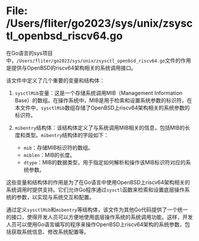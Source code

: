 # File: /Users/fliter/go2023/sys/unix/zsysctl_openbsd_riscv64.go

在Go语言的sys项目中，`/Users/fliter/go2023/sys/unix/zsysctl_openbsd_riscv64.go`文件的作用是提供与OpenBSD的riscv64架构相关的系统调用接口。

该文件中定义了几个重要的变量和结构体：

1. `sysctlMib`变量：这是一个存储系统调用MIB（Management Information Base）的数组。在操作系统中，MIB是用于检索和设置系统参数的标识符。在本文件中，`sysctlMib`数组存储了OpenBSD上riscv64架构相关的系统参数的标识符。

2. `mibentry`结构体：该结构体定义了与系统调用MIB相关的信息，包括MIB的长度和类型。`mibentry`结构体的字段如下：
   - `mib`：存储MIB标识符的数组。
   - `miblen`：MIB的长度。
   - `dtype`：MIB的数据类型，用于指定如何解析和操作该MIB标识符对应的系统参数。

这些变量和结构体的作用是为了在Go语言中使用OpenBSD上riscv64架构相关的系统调用时提供支持。它们允许Go程序通过`sysctl`函数来检索和设置底层操作系统的参数，以实现与系统交互和配置。

通过定义`sysctlMib`和`mibentry`等结构体，该文件为其他Go代码提供了一个统一的接口，使得开发人员可以方便地使用底层操作系统的系统调用功能。这样，开发人员可以使用Go语言编写的程序来操作OpenBSD上riscv64架构的系统参数，包括获取系统信息、修改系统配置等。

